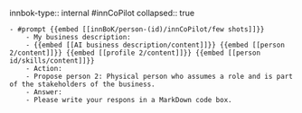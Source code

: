 innbok-type:: internal
#innCoPilot
collapsed:: true

	- #prompt {{embed [[innBoK/person-(id)/innCoPilot/few shots]]}}
		- My business description:
		- {{embed [[AI business description/content]]}} {{embed [[person 2/content]]}} {{embed [[profile 2/content]]}} {{embed [[person id/skills/content]]}}
		- Action:
		- Propose person 2: Physical person who assumes a role and is part of the stakeholders of the business.
		- Answer:
		- Please write your respons in a MarkDown code box.